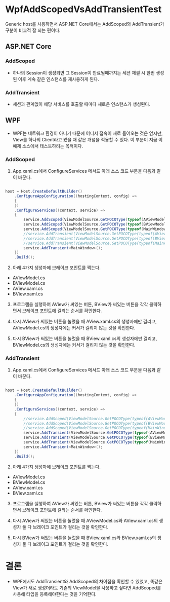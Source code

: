 ﻿# WpfAddScopedVsAddTransientTest

Generic host를 사용하면서 ASP.NET Core에서는 AddScoped와 AddTransient가 구분이 비교적 잘 되는 편이다.

## ASP.NET Core

### AddScoped

- 하나의 Session이 생성되면 그 Session이 만료될때까지는 세션 채결 시 한번 생성된 이후 계속 같은 인스턴스를 재사용하게 된다.

### AddTransient

- 세션과 관계없이 해당 서비스를 호출할 때마다 새로운 인스턴스가 생성된다.

## WPF

- WPF는 네트워크 환경이 아니기 때문에 어디서 접속이 새로 들어오는 것은 없지만, View를 하나의 Client라고 봤을 때 같은 개념을 적용할 수 있다. 이 부분이 지금 이 예제 소스에서 테스트하려는 목적이다.

### AddScoped

1. App.xaml.cs에서 ConfigureServices 메서드 아래 소스 코드 부분을 다음과 같이 바꾼다.

```csharp

host = Host.CreateDefaultBuilder()
    .ConfigureAppConfiguration((hostingContext, config) =>
    {
    })
    .ConfigureServices((context, service) =>
    {
        service.AddScoped(ViewModelSource.GetPOCOType(typeof(AViewModel)));
        service.AddScoped(ViewModelSource.GetPOCOType(typeof(BViewModel)));
        service.AddScoped(ViewModelSource.GetPOCOType(typeof(MainWindowViewModel)));
        //service.AddTransient(ViewModelSource.GetPOCOType(typeof(AViewModel)));
        //service.AddTransient(ViewModelSource.GetPOCOType(typeof(BViewModel)));
        //service.AddTransient(ViewModelSource.GetPOCOType(typeof(MainWindowViewModel)));
        service.AddTransient<MainWindow>();
    })
    .Build();

```

2. 아래 4가지 생성자에 브레이크 포인트를 찍는다.

- AViewModel.cs
- BViewModel.cs
- AView.xaml.cs
- BView.xaml.cs

3. 프로그램을 실행하여 AView가 써있는 버튼, BView가 써있는 버튼을 각각 클릭하면서 브레이크 포인트에 걸리는 순서를 확인한다.

4. 다시 AView가 써있는 버튼을 눌렀을 때 AView.xaml.cs의 생성자에만 걸리고, AViewModel.cs의 생성자에는 커서가 걸리지 않는 것을 확인한다.

4. 다시 BView가 써있는 버튼을 눌렀을 때 BView.xaml.cs의 생성자에만 걸리고, BViewModel.cs의 생성자에는 커서가 걸리지 않는 것을 확인한다.

### AddTransient

1. App.xaml.cs에서 ConfigureServices 메서드 아래 소스 코드 부분을 다음과 같이 바꾼다.

```csharp

host = Host.CreateDefaultBuilder()
    .ConfigureAppConfiguration((hostingContext, config) =>
    {
    })
    .ConfigureServices((context, service) =>
    {
        //service.AddScoped(ViewModelSource.GetPOCOType(typeof(AViewModel)));
        //service.AddScoped(ViewModelSource.GetPOCOType(typeof(BViewModel)));
        //service.AddScoped(ViewModelSource.GetPOCOType(typeof(MainWindowViewModel)));
        service.AddTransient(ViewModelSource.GetPOCOType(typeof(AViewModel)));
        service.AddTransient(ViewModelSource.GetPOCOType(typeof(BViewModel)));
        service.AddTransient(ViewModelSource.GetPOCOType(typeof(MainWindowViewModel)));
        service.AddTransient<MainWindow>();
    })
    .Build();

```

2. 아래 4가지 생성자에 브레이크 포인트를 찍는다.

- AViewModel.cs
- BViewModel.cs
- AView.xaml.cs
- BView.xaml.cs

3. 프로그램을 실행하여 AView가 써있는 버튼, BView가 써있는 버튼을 각각 클릭하면서 브레이크 포인트에 걸리는 순서를 확인한다.

4. 다시 AView가 써있는 버튼을 눌렀을 때 AViewModel.cs와 AView.xaml.cs의 생성자 둘 다 브레이크 포인트가 걸리는 것을 확인한다.

4. 다시 BView가 써있는 버튼을 눌렀을 때 BView.xaml.cs와 BView.xaml.cs의 생성자 둘 다 브레이크 포인트가 걸리는 것을 확인한다.

# 결론

- WPF에서도 AddTransient와 AddScoped의 차이점을 확인할 수 있었고, 똑같은 View가 새로 생성더라도 기존의 ViewModel을 사용하고 싶다면 AddScoped를 사용해 타입을 등록해야한다는 것을 기억한다.
